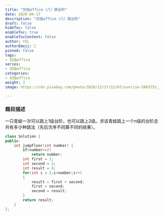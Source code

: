 ```yaml
---
title: "剑指office（八）跳台阶"
date: 2020-04-17
description: "剑指office（八）跳台阶"
draft: false
hideToc: false
enableToc: true
enableTocContent: false
author: YSL
authorEmoji: 🎅
pinned: false
tags:
- 剑指office
series:
- 剑指office
categories:
- 剑指office
weight: 3
image: https://cdn.pixabay.com/photo/2020/12/27/12/07/sunrise-5863751__340.png

---
```


### 题目描述

一只青蛙一次可以跳上1级台阶，也可以跳上2级。求该青蛙跳上一个n级的台阶总共有多少种跳法（先后次序不同算不同的结果）。

```c++
class Solution {
public:
    int jumpFloor(int number) {
        if(number<=2)
            return number;
        int first = 1;
        int second = 2;
        int result = 0;
        for(int i = 2;i<number;i++)
        {
            result = first + second;
            first = second;
            second = result;
        }
        return result;
    }
};
```
